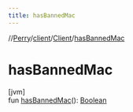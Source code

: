 ```yaml
---
title: hasBannedMac
---
```

//[Perry](../../../index.html)/[client](../index.html)/[Client](index.html)/[hasBannedMac](has-banned-mac.html)



# hasBannedMac



[jvm]\
fun [hasBannedMac](has-banned-mac.html)(): [Boolean](https://kotlinlang.org/api/latest/jvm/stdlib/kotlin/-boolean/index.html)




